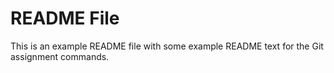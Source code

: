 # README File 

This is an example README file with some example README text for the Git assignment commands.